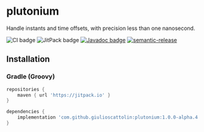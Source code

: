 # plutonium
Handle instants and time offsets, with precision less than one nanosecond.

![CI badge](https://github.com/giulioscattolin/plutonium/actions/workflows/gradle.yml/badge.svg)
![JitPack badge](https://jitpack.io/v/giulioscattolin/plutonium.svg)
[![Javadoc badge](https://img.shields.io/badge/Javadoc-1.0.0--alpha.4-brightgreen)](https://javadoc.jitpack.io/com/github/giulioscattolin/plutonium/1.0.0-alpha.4/javadoc/)
[![semantic-release](https://img.shields.io/badge/%20%20%F0%9F%93%A6%F0%9F%9A%80-semantic--release-e10079.svg)](https://github.com/semantic-release/semantic-release)

## Installation

### Gradle (Groovy)
```groovy
repositories {
    maven { url 'https://jitpack.io' }
}

dependencies {
    implementation 'com.github.giulioscattolin:plutonium:1.0.0-alpha.4'
}
```